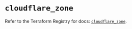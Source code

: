 # `cloudflare_zone`

Refer to the Terraform Registry for docs: [`cloudflare_zone`](https://registry.terraform.io/providers/cloudflare/cloudflare/5.3.0/docs/resources/zone).
